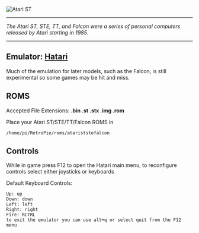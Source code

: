 ![Atari ST](http://www.z80.eu/images/atarilogo.jpg)
***
_The Atari ST, STE, TT, and Falcon were a series of personal computers released by Atari starting in 1985._
***
## Emulator: [Hatari](http://hatari.tuxfamily.org/)

Much of the emulation for later models, such as the Falcon, is still experimental so some games may be hit and miss.

## ROMS

Accepted File Extensions: **.bin .st .stx .img .rom**

Place your Atari ST/STE/TT/Falcon ROMS in
```
/home/pi/RetroPie/roms/atariststefalcon
```
## Controls

While in game press F12 to open the Hatari main menu, to reconfigure controls select either joysticks or keyboards

Default Keyboard Controls:
```
Up: up
Down: down
Left: left
Right: right
Fire: RCTRL
to exit the emulator you can use alt+q or select quit from the F12 menu
```
